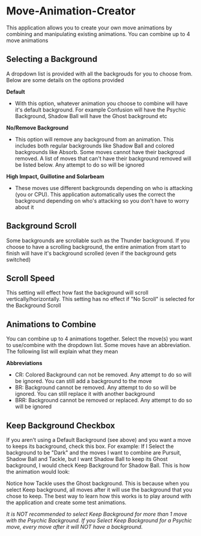 # Move-Animation-Creator

This application allows you to create your own move animations by combining and manipulating existing animations. You can combine up to 4 move animations 

## Selecting a Background
A dropdown list is provided with all the backgrouds for you to choose from. Below are some details on the options provided

**Default**
* With this option, whatever animation you choose to combine will have it's default background. For example Confusion will have the Psychic Background, Shadow Ball will have the Ghost background etc

**No/Remove Background**
* This option will remove any background from an animation. This includes both regular backgrounds like Shadow Ball and colored backgrounds like Absorb. Some moves cannot have their backgroud removed. A list of moves that can't have their background removed will be listed below. Any attempt to do so will be ignored

**High Impact, Guillotine and Solarbeam**
* These moves use different backgrounds depending on who is attacking (you or CPU). This application automatically uses the correct the background depending on who's attacking so you don't have to worry about it

## Background Scroll
Some backgrounds are scrollable such as the Thunder background. If you choose to have a scrolling background, the entire animation from start to finish will have it's background scrolled (even if the background gets switched) 

## Scroll Speed
This setting will effect how fast the background will scroll vertically/horizontally. This setting has no effect if "No Scroll" is selected for the Background Scroll

## Animations to Combine
You can combine up to 4 animations together. Select the move(s) you want to use/combine with the dropdown list. Some moves have an abbreviation. The following list will explain what they mean

**Abbreviations**

* CR: Colored Background can not be removed. Any attempt to do so will be ignored. You can still add a background to the move
* BR: Background cannot be removed. Any attempt to do so will be ignored. You can still replace it with another background
* BRR: Background cannot be removed or replaced. Any attempt to do so will be ignored

## Keep Background Checkbox
If you aren't using a Default Background (see above) and you want a move to keeps its background, check this box. For example: If I Select the background to be "Dark" and the moves I want to combine are Pursuit, Shadow Ball and Tackle, but I want Shadow Ball to keep its Ghost background, I would check Keep Background for Shadow Ball. This is how the animation would look: 

Notice how Tackle uses the Ghost background. This is because when you select Keep background, all moves after it will use the background that you chose to keep. The best way to learn how this works is to play around with the application and create some test animations.

*It is NOT recommended to select Keep Background for more than 1 move with the Psychic Background. If you Select Keep Background for a Psychic move, every move after it will NOT have a background.*


